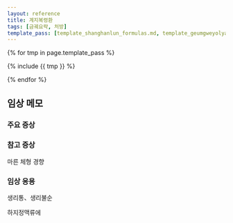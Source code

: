 ```yaml
---
layout: reference
title: 계지복령환
tags: [금궤요략, 처방]
template_pass: [template_shanghanlun_formulas.md, template_geumgweyolyag_formulas.md, template_etc_formulas.md]
---
```


{% for tmp in page.template_pass %}

{% include {{ tmp }} %}

{% endfor %}


## 임상 메모

### 주요 증상


### 참고 증상

마른 체형 경향

### 임상 응용

생리통、생리불순

하지정맥류에
